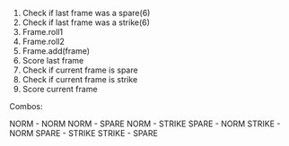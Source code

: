1. Check if last frame was a spare(6)
2. Check if last frame was a strike(6)
3. Frame.roll1
4. Frame.roll2
5. Frame.add(frame)
6. Score last frame
7. Check if current frame is spare
8. Check if current frame is strike
9. Score current frame

Combos:

NORM - NORM
NORM - SPARE
NORM - STRIKE
SPARE - NORM
STRIKE - NORM
SPARE - STRIKE
STRIKE - SPARE
